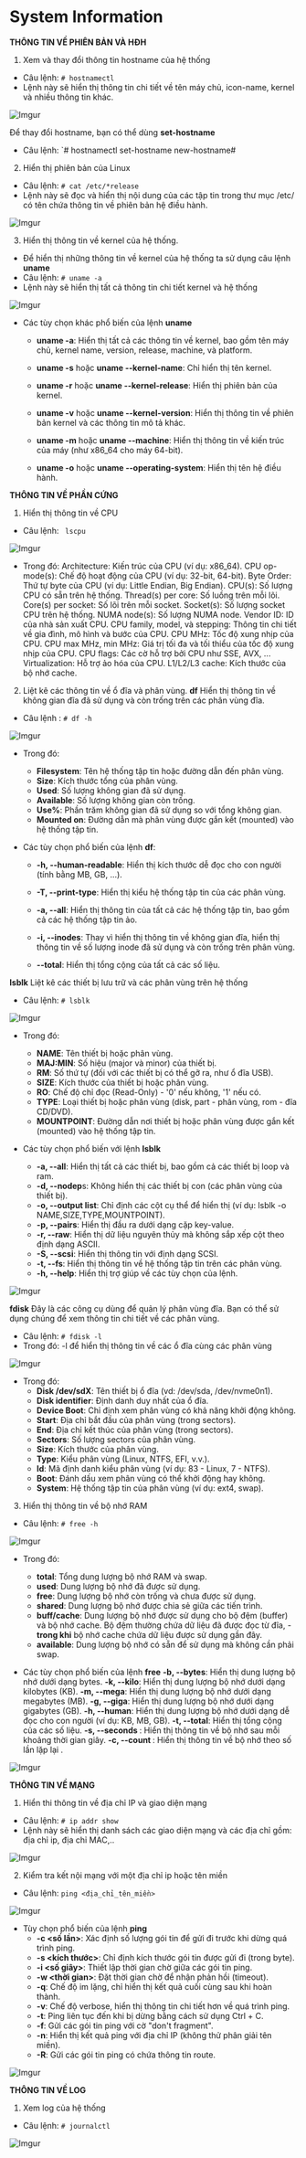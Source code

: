 # System Information

**THÔNG TIN VỀ PHIÊN BẢN VÀ HĐH**
1. Xem và thay đổi thông tin hostname của hệ thống
- Câu lệnh: `# hostnamectl`
- Lệnh này sẽ hiển thị thông tin chi tiết về tên máy chủ, icon-name, kernel và nhiều thông tin khác.

![Imgur](https://i.imgur.com/Aysc67P.png)

Để thay đổi hostname, bạn có thể dùng **set-hostname**
- Câu lệnh: `# hostnamectl set-hostname new-hostname#

2. Hiển thị phiên bản của Linux
- Câu lệnh: `# cat /etc/*release`
- Lệnh này sẽ đọc và hiển thị nội dung của các tập tin trong thư mục /etc/ có tên chứa thông tin về phiên bản hệ điều hành.

![Imgur](https://i.imgur.com/LxnLFIG.png)

3. Hiển thị thông tin về kernel của hệ thống.
- Để hiển thị những thông tin về kernel của hệ thống ta sử dụng câu lệnh **uname**
- Câu lệnh: `# uname -a`
- Lệnh này sẽ hiển thị tất cả thông tin chi tiết kernel và hệ thống

![Imgur](https://i.imgur.com/TLhK0cY.png)

- Các tùy chọn khác phổ biến của lệnh **uname**
	- **uname -a**: Hiển thị tất cả các thông tin về kernel, bao gồm tên máy chủ, kernel name, version, release, machine, và platform.

	- **uname -s** hoặc **uname --kernel-name**: Chỉ hiển thị tên kernel.

	- **uname -r** hoặc **uname --kernel-release**: Hiển thị phiên bản của kernel.

	- **uname -v** hoặc **uname --kernel-version**: Hiển thị thông tin về phiên bản kernel và các thông tin mô tả khác.

	- **uname -m** hoặc **uname --machine**: Hiển thị thông tin về kiến trúc của máy (như x86_64 cho máy 64-bit).

	- **uname -o** hoặc **uname --operating-system**: Hiển thị tên hệ điều hành.

**THÔNG TIN VỀ PHẦN CỨNG**
1. Hiển thị thông tin về CPU
- Câu lệnh: ` lscpu`

![Imgur](https://i.imgur.com/Bd1LEah.png)

- Trong đó: 
Architecture: Kiến trúc của CPU (ví dụ: x86_64).
CPU op-mode(s): Chế độ hoạt động của CPU (ví dụ: 32-bit, 64-bit).
Byte Order: Thứ tự byte của CPU (ví dụ: Little Endian, Big Endian).
CPU(s): Số lượng CPU có sẵn trên hệ thống.
Thread(s) per core: Số luồng trên mỗi lõi.
Core(s) per socket: Số lõi trên mỗi socket.
Socket(s): Số lượng socket CPU trên hệ thống.
NUMA node(s): Số lượng NUMA node.
Vendor ID: ID của nhà sản xuất CPU.
CPU family, model, và stepping: Thông tin chi tiết về gia đình, mô hình và bước của CPU.
CPU MHz: Tốc độ xung nhịp của CPU.
CPU max MHz, min MHz: Giá trị tối đa và tối thiểu của tốc độ xung nhịp của CPU.
CPU flags: Các cờ hỗ trợ bởi CPU như SSE, AVX, ...
Virtualization: Hỗ trợ ảo hóa của CPU.
L1/L2/L3 cache: Kích thước của bộ nhớ cache.

2. Liệt kê các thông tin về ổ đĩa và phân vùng.
**df** Hiển thị thông tin về không gian đĩa đã sử dụng và còn trống trên các phân vùng đĩa.
- Câu lệnh : `# df -h`

![Imgur](https://i.imgur.com/nIyBYeB.png)

- Trong đó: 
	- **Filesystem**: Tên hệ thống tập tin hoặc đường dẫn đến phân vùng.
	- **Size**: Kích thước tổng của phân vùng.
	- **Used**: Số lượng không gian đã sử dụng.
	- **Available**: Số lượng không gian còn trống.
	- **Use%**: Phần trăm không gian đã sử dụng so với tổng không gian.
	- **Mounted on**: Đường dẫn mà phân vùng được gắn kết (mounted) vào hệ thống tập tin.

- Các tùy chọn phổ biến của lệnh **df**:
	- **-h, --human-readable**: Hiển thị kích thước dễ đọc cho con người (tính bằng MB, GB, ...).
	- **-T, --print-type**: Hiển thị kiểu hệ thống tập tin của các phân vùng.
	- **-a, --all**: Hiển thị thông tin của tất cả các hệ thống tập tin, bao gồm cả các hệ thống tập tin ảo.
	- **-i, --inodes**: Thay vì hiển thị thông tin về không gian đĩa, hiển thị thông tin về số lượng inode đã sử dụng và còn trống trên phân vùng.

	- **--total**: Hiển thị tổng cộng của tất cả các số liệu.


**lsblk**  Liệt kê các thiết bị lưu trữ và các phân vùng trên hệ thống
- Câu lệnh: `# lsblk`

![Imgur](https://i.imgur.com/lwrb24x.png)

- Trong đó:
	- **NAME**: Tên thiết bị hoặc phân vùng.
	- **MAJ:MIN**: Số hiệu (major và minor) của thiết bị.
	- **RM**: Số thứ tự (đối với các thiết bị có thể gỡ ra, như ổ đĩa USB).
	- **SIZE**: Kích thước của thiết bị hoặc phân vùng.
	- **RO**: Chế độ chỉ đọc (Read-Only) - '0' nếu không, '1' nếu có.
	- **TYPE**: Loại thiết bị hoặc phân vùng (disk, part - phân vùng, rom - đĩa CD/DVD).
	- **MOUNTPOINT**: Đường dẫn nơi thiết bị hoặc phân vùng được gắn kết (mounted) vào hệ thống tập tin.

- Các tùy chọn phổ biến với lệnh **lsblk**
	- **-a, --all**: Hiển thị tất cả các thiết bị, bao gồm cả các thiết bị loop và ram.
	- **-d, --nodep**s: Không hiển thị các thiết bị con (các phân vùng của thiết bị).
	- **-o, --output list**: Chỉ định các cột cụ thể để hiển thị (ví dụ: lsblk -o NAME,SIZE,TYPE,MOUNTPOINT).
	- **-p, --pairs**: Hiển thị đầu ra dưới dạng cặp key-value.
	- **-r, --raw**: Hiển thị dữ liệu nguyên thủy mà không sắp xếp cột theo định dạng ASCII.
	- **-S, --scsi**: Hiển thị thông tin với định dạng SCSI.
	- **-t, --fs**: Hiển thị thông tin về hệ thống tập tin trên các phân vùng.
	- **-h, --help**: Hiển thị trợ giúp về các tùy chọn của lệnh.

![Imgur](https://i.imgur.com/mGWuCD4.png)


**fdisk** Đây là các công cụ dùng để quản lý phân vùng đĩa. Bạn có thể sử dụng chúng để xem thông tin chi tiết về các phân vùng.
- Câu lệnh: `# fdisk -l`
- Trong đó: -l để hiển thị thông tin về các ổ đĩa cùng các phân vùng 

![Imgur](https://i.imgur.com/OjxMoUB.png)

- Trong đó: 
	- **Disk /dev/sdX**: Tên thiết bị ổ đĩa (vd: /dev/sda, /dev/nvme0n1).
	- **Disk identifier**: Định danh duy nhất của ổ đĩa.
	- **Device Boot**: Chỉ định xem phân vùng có khả năng khởi động không.
	- **Start**: Địa chỉ bắt đầu của phân vùng (trong sectors).
	- **End**: Địa chỉ kết thúc của phân vùng (trong sectors).
	- **Sectors**: Số lượng sectors của phân vùng.
	- **Size**: Kích thước của phân vùng.
	- **Type**: Kiểu phân vùng (Linux, NTFS, EFI, v.v.).
	- **Id**: Mã định danh kiểu phân vùng (ví dụ: 83 - Linux, 7 - NTFS).
	- **Boot**: Đánh dấu xem phân vùng có thể khởi động hay không.
	- **System**: Hệ thống tập tin của phân vùng (ví dụ: ext4, swap).

3. Hiển thị thông tin về bộ nhớ RAM
- Câu lệnh: `# free -h`

![Imgur](https://i.imgur.com/f3ndaDE.png)

- Trong đó: 
	- **total**: Tổng dung lượng bộ nhớ RAM và swap.
	- **used**: Dung lượng bộ nhớ đã được sử dụng.
	- **free**: Dung lượng bộ nhớ còn trống và chưa được sử dụng.
	- **shared**: Dung lượng bộ nhớ được chia sẻ giữa các tiến trình.
	- **buff/cache**: Dung lượng bộ nhớ được sử dụng cho bộ đệm (buffer) và bộ nhớ cache. Bộ đệm thường chứa dữ liệu đã được đọc từ đĩa, 	- **trong khi** bộ nhớ cache chứa dữ liệu được sử dụng gần đây.
	- **available**: Dung lượng bộ nhớ có sẵn để sử dụng mà không cần phải swap.

- Các tùy chọn phổ biến của lệnh **free**
	**-b, --bytes**: Hiển thị dung lượng bộ nhớ dưới dạng bytes.
	**-k, --kilo**: Hiển thị dung lượng bộ nhớ dưới dạng kilobytes (KB).
	**-m, --mega**: Hiển thị dung lượng bộ nhớ dưới dạng megabytes (MB).
	**-g, --giga**: Hiển thị dung lượng bộ nhớ dưới dạng gigabytes (GB).
	**-h, --human**: Hiển thị dung lượng bộ nhớ dưới dạng dễ đọc cho con người (ví dụ: KB, MB, GB).
	**-t, --total**: Hiển thị tổng cộng của các số liệu.
	**-s, --seconds <delay>**: Hiển thị thông tin về bộ nhớ sau mỗi khoảng thời gian <delay> giây.
	**-c, --count <count>**: Hiển thị thông tin về bộ nhớ theo số lần lặp lại <count>.

![Imgur](https://i.imgur.com/0yDd3Es.png)


**THÔNG TIN VỀ MẠNG**

1. Hiển thi thông tin về địa chỉ IP và giao diện mạng 
- Câu lệnh: `# ip addr show`
- Lệnh này sẽ hiển thị danh sách các giao diện mạng và các địa chỉ gồm: địa chỉ ip, địa chỉ MAC,..

![Imgur](https://i.imgur.com/RwREk3I.png)

2. Kiểm tra kết nội mạng với một địa chỉ ip hoặc tên miền 
- Câu lệnh: `ping <địa_chỉ_tên_miền>`

![Imgur](https://i.imgur.com/OqziDQa.png)

- Tùy chọn phổ biến của lệnh **ping**
	- **-c <số lần>**: Xác định số lượng gói tin để gửi đi trước khi dừng quá trình ping.
	- **-s <kích thước>**: Chỉ định kích thước gói tin được gửi đi (trong byte).
	- **-i <số giây>**: Thiết lập thời gian chờ giữa các gói tin ping.
	- **-w <thời gian>**: Đặt thời gian chờ để nhận phản hồi (timeout).
	- **-q**: Chế độ im lặng, chỉ hiển thị kết quả cuối cùng sau khi hoàn thành.
	- **-v**: Chế độ verbose, hiển thị thông tin chi tiết hơn về quá trình ping.
	- **-t**: Ping liên tục đến khi bị dừng bằng cách sử dụng Ctrl + C.
	- **-f**: Gửi các gói tin ping với cờ "don't fragment".
	- **-n**: Hiển thị kết quả ping với địa chỉ IP (không thử phân giải tên miền).
	- **-R**: Gửi các gói tin ping có chứa thông tin route.

![Imgur](https://i.imgur.com/l6w30lY.png)

**THÔNG TIN VỀ LOG**
1. Xem log của hệ thống
- Câu lệnh: `# journalctl`

![Imgur](https://i.imgur.com/lHF3esU.png)

